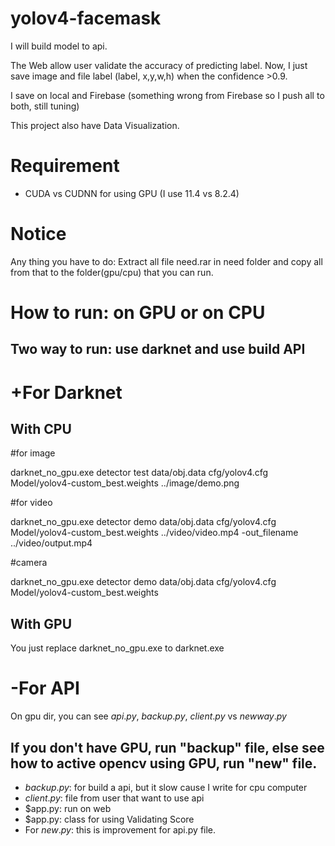 # yolov4-facemask
I will build model to api.

The Web allow user validate the accuracy of predicting label. Now, I just save image and file label (label, x,y,w,h) when the confidence >0.9.

I save on local and Firebase (something wrong from Firebase so I push all to both, still tuning)

This project also have Data Visualization.

# Requirement

* CUDA vs CUDNN for using GPU (I use 11.4 vs 8.2.4)
# Notice

Any thing you have to do: Extract all file need.rar in need folder and copy all from that to the folder(gpu/cpu) that you can run.
# How to run: on GPU or on CPU

## Two way to run: use darknet and use build API

# +For Darknet

## With CPU
#for image

darknet_no_gpu.exe detector test data/obj.data cfg/yolov4.cfg Model/yolov4-custom_best.weights ../image/demo.png

#for video

darknet_no_gpu.exe detector demo data/obj.data cfg/yolov4.cfg Model/yolov4-custom_best.weights ../video/video.mp4 -out_filename ../video/output.mp4

#camera

darknet_no_gpu.exe detector demo data/obj.data cfg/yolov4.cfg Model/yolov4-custom_best.weights

## With GPU

You just replace darknet_no_gpu.exe to darknet.exe

# -For API

On gpu dir, you can see $api.py$, $backup.py$, $client.py$ vs $newway.py$

## If you don't have GPU, run "backup" file, else see how to active opencv using GPU, run "new" file.

* $backup.py$: for build a api, but it slow cause I write for cpu computer
* $client.py$: file from user that want to use api
* $app.py: run on web
* $app.py: class for using Validating Score
* For $new.py$: this is improvement for api.py file.
